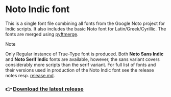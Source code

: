 # Noto Indic font

This is a single font file combining all fonts from the Google Noto project for Indic scripts. 
It also includes the basic Noto font for Latin/Greek/Cyrillic.
The fonts are merged using [pyftmerge](https://fonttools.readthedocs.io/en/latest/index.html).

> [!NOTE]
> Only Regular instance of True-Type font is produced.
> Both **Noto Sans Indic** and **Noto Serif Indic** fonts are available, 
> however, the sans variant covers considerably more scripts than the serif variant. 
> For full list of fonts and their versions used in production of the Noto Indic font
> see the release notes resp. [release.md](release.md).

### 👉 [Download the latest release](https://github.com/ujca/notoindic/releases/latest)
